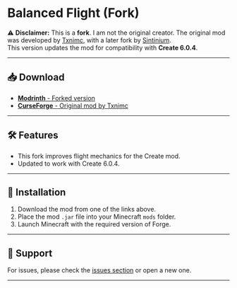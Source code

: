 # Balanced Flight (Fork)

⚠️ **Disclaimer:** This is a **fork**. I am not the original creator. The original mod was developed by [Txnimc](https://github.com/txnimc/BalancedFlight), with a later fork by [Sintinium](https://github.com/Sintinium/BalancedFlight).  
This version updates the mod for compatibility with **Create 6.0.4**.

---

## 📥 Download

- [**Modrinth** - Forked version](https://modrinth.com/mod/balancedflight)
- [**CurseForge** - Original mod by Txnimc](https://www.curseforge.com/minecraft/mc-mods/create-balanced-flight)

---
## 🛠️ Features

- This fork improves flight mechanics for the Create mod.
- Updated to work with Create 6.0.4.

---

## 📝 Installation

1. Download the mod from one of the links above.
2. Place the mod `.jar` file into your Minecraft `mods` folder.
3. Launch Minecraft with the required version of Forge.

---

## 💬 Support

For issues, please check the [issues section](https://github.com/Gefex843/BalancedFlight/issues) or open a new one.

---
